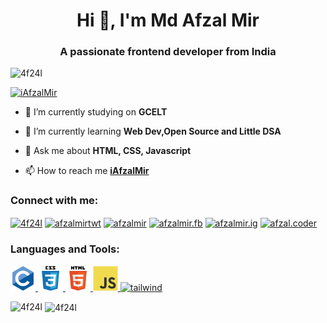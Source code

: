 ##

<!--
**4F24L/4F24L** is a ✨ _special_ ✨ repository because its `README.md` (this file) appears on your GitHub profile.

Here are some ideas to get you started:

- 🔭 I’m currently working on ...
- 🌱 I’m currently learning ...
- 👯 I’m looking to collaborate on ...
- 🤔 I’m looking for help with ...
- 💬 Ask me about ...
- 📫 How to reach me: ...
- 😄 Pronouns: ...
- ⚡ Fun fact: ...
-->
<h1 align="center">Hi 👋, I'm Md Afzal Mir</h1>
<h3 align="center">A passionate frontend developer from India</h3>

<p align="left"> <img src="https://komarev.com/ghpvc/?username=4f24l&label=Profile%20views&color=0e75b6&style=flat" alt="4f24l" /> </p>

<p align="left"> <a href="https://twitter.com/iafzalmir" target="blank"><img src="https://img.shields.io/twitter/follow/afzalmirtwt?logo=twitter&style=for-the-badge" alt="iAfzalMir" /></a> </p>

- 🔭 I’m currently studying on **GCELT**

- 🌱 I’m currently learning **Web Dev,Open Source and Little DSA**

- 💬 Ask me about **HTML, CSS, Javascript**

- 📫 How to reach me **[iAfzalMir](https://www.instagram.com/iafzalmir)**

<h3 align="left">Connect with me:</h3>
<p align="left">
<a href="https://codepen.io/4f24l" target="blank"><img align="center" src="https://raw.githubusercontent.com/rahuldkjain/github-profile-readme-generator/master/src/images/icons/Social/codepen.svg" alt="4f24l" height="30" width="40" /></a>
<a href="https://twitter.com/afzalmirtwt" target="blank"><img align="center" src="https://raw.githubusercontent.com/rahuldkjain/github-profile-readme-generator/master/src/images/icons/Social/twitter.svg" alt="afzalmirtwt" height="30" width="40" /></a>
<a href="https://linkedin.com/in/afzalmir" target="blank"><img align="center" src="https://raw.githubusercontent.com/rahuldkjain/github-profile-readme-generator/master/src/images/icons/Social/linked-in-alt.svg" alt="afzalmir" height="30" width="40" /></a>
<a href="https://fb.com/afzalmir.fb" target="blank"><img align="center" src="https://raw.githubusercontent.com/rahuldkjain/github-profile-readme-generator/master/src/images/icons/Social/facebook.svg" alt="afzalmir.fb" height="30" width="40" /></a>
<a href="https://instagram.com/afzalmir.ig" target="blank"><img align="center" src="https://raw.githubusercontent.com/rahuldkjain/github-profile-readme-generator/master/src/images/icons/Social/instagram.svg" alt="afzalmir.ig" height="30" width="40" /></a>
<a href="https://www.youtube.com/c/afzal.coder" target="blank"><img align="center" src="https://raw.githubusercontent.com/rahuldkjain/github-profile-readme-generator/master/src/images/icons/Social/youtube.svg" alt="afzal.coder" height="30" width="40" /></a>
</p>

<h3 align="left">Languages and Tools:</h3>
<p align="left"> <a href="https://www.cprogramming.com/" target="_blank" rel="noreferrer"> <img src="https://raw.githubusercontent.com/devicons/devicon/master/icons/c/c-original.svg" alt="c" width="40" height="40"/> </a> <a href="https://www.w3schools.com/css/" target="_blank" rel="noreferrer"> <img src="https://raw.githubusercontent.com/devicons/devicon/master/icons/css3/css3-original-wordmark.svg" alt="css3" width="40" height="40"/> </a> <a href="https://www.w3.org/html/" target="_blank" rel="noreferrer"> <img src="https://raw.githubusercontent.com/devicons/devicon/master/icons/html5/html5-original-wordmark.svg" alt="html5" width="40" height="40"/> </a> <a href="https://developer.mozilla.org/en-US/docs/Web/JavaScript" target="_blank" rel="noreferrer"> <img src="https://raw.githubusercontent.com/devicons/devicon/master/icons/javascript/javascript-original.svg" alt="javascript" width="40" height="40"/> </a> <a href="https://tailwindcss.com/" target="_blank" rel="noreferrer"> <img src="https://www.vectorlogo.zone/logos/tailwindcss/tailwindcss-icon.svg" alt="tailwind" width="40" height="40"/> </a> </p>

<p><img align="left" src="https://github-readme-stats.vercel.app/api/top-langs?username=4f24l&show_icons=true&locale=en&layout=compact" alt="4f24l" /></p>

<p>&nbsp;<img align="center" src="https://github-readme-stats.vercel.app/api?username=4f24l&show_icons=true&locale=en" alt="4f24l" /></p>
